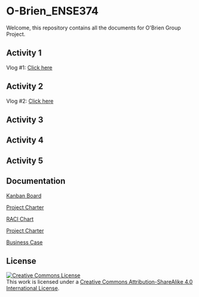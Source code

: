 # O-Brien_ENSE374

Welcome, this repository contains all the documents for O'Brien Group Project.

<h2>Activity 1</h2>
<p> Vlog #1: <a href='https://www.youtube.com/watch?v=U2Y-dal7ZFc'>Click here</a></p>

<h2>Activity 2</h2>
<p> Vlog #2: <a href='https://youtu.be/htX6bPb1xKI'>Click here</a> </p>

<h2>Activity 3</h2>

<h2>Activity 4</h2>

<h2>Activity 5</h2>

## Documentation

[Kanban Board](https://github.com/users/khavrks/projects/2)

[Project Charter](https://github.com/khavrks/O-Brien_ENSE374/blob/main/documentation/pdf/OBrien_Project_Charter.pdf)

[RACI Chart]()

[Project Charter](https://github.com/khavrks/O-Brien_ENSE374/blob/main/documentation/pdf/OBrien_Project_Charter.pdf)

[Business Case](https://github.com/khavrks/O-Brien_ENSE374/blob/main/documentation/pdf/OBrien_Business_Case.pdf)

<h2>License</h2>
<a href="http://creativecommons.org/licenses/by-sa/4.0/" rel="nofollow"><img alt="Creative Commons License" src="https://camo.githubusercontent.com/0df8fd3e955d97ae69dedfa2568fb2dd4186cd60917ca40aefabb7466d5b46ce/68747470733a2f2f692e6372656174697665636f6d6d6f6e732e6f72672f6c2f62792d73612f342e302f38387833312e706e67" data-canonical-src="https://i.creativecommons.org/l/by-sa/4.0/88x31.png" style="max-width: 100%;"></a> <br/>
This work is licensed under a <a href='https://creativecommons.org/licenses/by-sa/4.0'>Creative Commons Attribution-ShareAlike 4.0 International License</a>.
